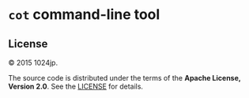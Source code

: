
`cot` command-line tool
=============================

License
-----------------------------
© 2015 1024jp.

The source code is distributed under the terms of the __Apache License, Version 2.0__. See the [LICENSE](LICENSE) for details.
